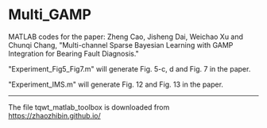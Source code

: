 # Multi_GAMP
MATLAB codes for the paper: Zheng Cao, Jisheng Dai, Weichao Xu and Chunqi Chang, "Multi-channel Sparse Bayesian Learning with GAMP Integration for Bearing Fault Diagnosis." 

"Experiment_Fig5_Fig7.m" will generate Fig. 5-c, d and Fig. 7 in the paper.

"Experiment_IMS.m" will generate Fig. 12 and Fig. 13 in the paper.

---------------------------
The file tqwt_matlab_toolbox is downloaded from https://zhaozhibin.github.io/



